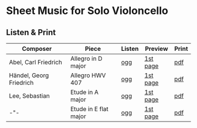 # Sheet Music for Solo Violoncello

## Listen & Print

Composer | Piece | Listen | Preview | Print
-------- | ----- | ------ | ------- | -----
Abel, Carl Friedrich | Allegro in D major | [ogg](http://cellist.bplaced.net/ogg/Abel,%20Carl%20Friedrich/abel_allegro.ogg) | [1st page](https://raw.githubusercontent.com/cellist/Lilypond-Sheet-Music/master/Vlc/Abel%2C%20Carl%20Friedrich/Allegro%20D-Dur/preview.png) | [pdf](https://github.com/cellist/Lilypond-Sheet-Music/raw/master/Vlc/Abel%2C%20Carl%20Friedrich/Allegro%20D-Dur/abel_allegro.pdf)
Händel, Georg Friedrich | Allegro HWV 407 | [ogg](http://cellist.bplaced.net/ogg/H%c3%a4ndel,%20Georg%20Friedrich/h%c3%a4ndel_allegro_hwv_407.ogg) | [1st page](https://raw.githubusercontent.com/cellist/Lilypond-Sheet-Music/master/Vlc/H%C3%A4ndel%2C%20Georg%20Friedrich/Allegro%20HWV%20407/preview.png) | [pdf](https://github.com/cellist/Lilypond-Sheet-Music/raw/master/Vlc/H%C3%A4ndel%2C%20Georg%20Friedrich/Allegro%20HWV%20407/h%C3%A4ndel_allegro_hwv_407.pdf)
Lee, Sebastian | Etude in A major | [ogg](http://cellist.bplaced.net/ogg/Lee,%20Sebastian/lee_et%c3%bcde_a_dur.ogg) | [1st page](https://raw.githubusercontent.com/cellist/Lilypond-Sheet-Music/master/Vlc/Lee%2C%20Sebastian/Et%C3%BCde%20A-Dur/preview.png) | [pdf](https://github.com/cellist/Lilypond-Sheet-Music/raw/master/Vlc/Lee%2C%20Sebastian/Et%C3%BCde%20A-Dur/lee_et%C3%BCde_a_dur.pdf)
-"- | Etude in E flat major | [ogg](http://cellist.bplaced.net/ogg/Lee,%20Sebastian/lee_et%c3%bcde_es_dur.ogg) | [1st page](https://raw.githubusercontent.com/cellist/Lilypond-Sheet-Music/master/Vlc/Lee%2C%20Sebastian/Et%C3%BCde%20Es-Dur/preview.png) | [pdf](https://github.com/cellist/Lilypond-Sheet-Music/raw/master/Vlc/Lee%2C%20Sebastian/Et%C3%BCde%20Es-Dur/lee_et%C3%BCde_es_dur.pdf)

